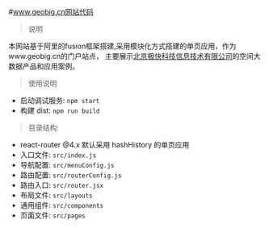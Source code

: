 #www.geobig.cn网站代码
> 说明

本网站基于阿里的fusion框架搭建,采用模块化方式搭建的单页应用，作为www.geobig.cn的门户站点，
主要展示[北京极快科技信息技术有限公司](www.geok.cc)的空间大数据产品和应用案例。


> 使用说明

* 启动调试服务: `npm start`
* 构建 dist: `npm run build`

> 目录结构:

* react-router @4.x 默认采用 hashHistory 的单页应用
* 入口文件: `src/index.js`
* 导航配置: `src/menuConfig.js`
* 路由配置: `src/routerConfig.js`
* 路由入口: `src/router.jsx`
* 布局文件: `src/layouts`
* 通用组件: `src/components`
* 页面文件: `src/pages`
